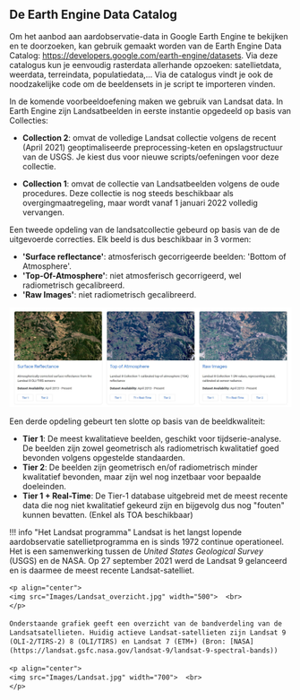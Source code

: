 ## De Earth Engine Data Catalog

Om het aanbod aan aardobservatie-data in Google Earth Engine te bekijken en te doorzoeken, kan gebruik gemaakt worden van de Earth Engine Data Catalog: <a href="https://developers.google.com/earth-engine/datasets" target="_blank">https://developers.google.com/earth-engine/datasets</a>. Via deze catalogus kun je eenvoudig rasterdata allerhande opzoeken: satellietdata, weerdata, terreindata, populatiedata,... Via de catalogus vindt je ook de noodzakelijke code om de beeldensets in je script te importeren vinden.

In de komende voorbeeldoefening maken we gebruik van Landsat data. In Earth Engine zijn Landsatbeelden in eerste instantie opgedeeld op basis van Collecties:

  - **Collection 2**: omvat de volledige Landsat collectie volgens de recent (April 2021) geoptimaliseerde preprocessing-keten en opslagstructuur van de USGS. Je kiest dus voor nieuwe scripts/oefeningen voor deze collectie.

  - **Collection 1**: omvat de collectie van Landsatbeelden volgens de oude procedures. Deze collectie is nog steeds beschikbaar als overgingmaatregeling, maar wordt vanaf 1 januari 2022 volledig vervangen.

Een tweede opdeling van de landsatcollectie gebeurd op basis van de de uitgevoerde correcties. Elk beeld is dus beschikbaar in 3 vormen:  

  - **'Surface reflectance'**: atmosferisch gecorrigeerde beelden: 'Bottom of Atmosphere'.
  - **'Top-Of-Atmosphere'**: niet atmosferisch gecorrigeerd, wel radiometrisch gecalibreerd.
  - **'Raw Images'**: niet radiometrisch gecalibreerd.

<p align="center">
  <img src="Images/Landsat_GEE_Quality.JPG" width="700">  <br>
</p> 

Een derde opdeling gebeurt ten slotte op basis van de beeldkwaliteit:  

   - **Tier 1**: De meest kwalitatieve beelden, geschikt voor tijdserie-analyse. De beelden zijn zowel geometrisch als radiometrisch kwalitatief goed bevonden volgens opgestelde standaarden.  
   - **Tier 2**: De beelden zijn geometrisch en/of radiometrisch minder kwalitatief bevonden, maar zijn wel nog inzetbaar voor bepaalde doeleinden.  
   - **Tier 1 + Real-Time**: De Tier-1 database uitgebreid met de meest recente data die nog niet kwalitatief gekeurd zijn en bijgevolg dus nog "fouten" kunnen bevatten. (Enkel als TOA beschikbaar)

!!! info "Het Landsat programma"
    Landsat is het langst lopende aardobservatie satellietprogramma en is sinds 1972 continue operationeel. Het is een samenwerking tussen de *United States Geological Survey* (USGS) en de NASA. Op 27 september 2021 werd de Landsat 9 gelanceerd en is daarmee de meest recente Landsat-satelliet.

    <p align="center">
    <img src="Images/Landsat_overzicht.jpg" width="500">  <br>
    </p> 
    
    Onderstaande grafiek geeft een overzicht van de bandverdeling van de Landsatsatellieten. Huidig actieve Landsat-satellieten zijn Landsat 9 (OLI-2/TIRS-2) 8 (OLI/TIRS) en Landsat 7 (ETM+) (Bron: [NASA](https://landsat.gsfc.nasa.gov/landsat-9/landsat-9-spectral-bands))

    <p align="center">
    <img src="Images/Landsat.jpg" width="700">  <br>
    </p> 

